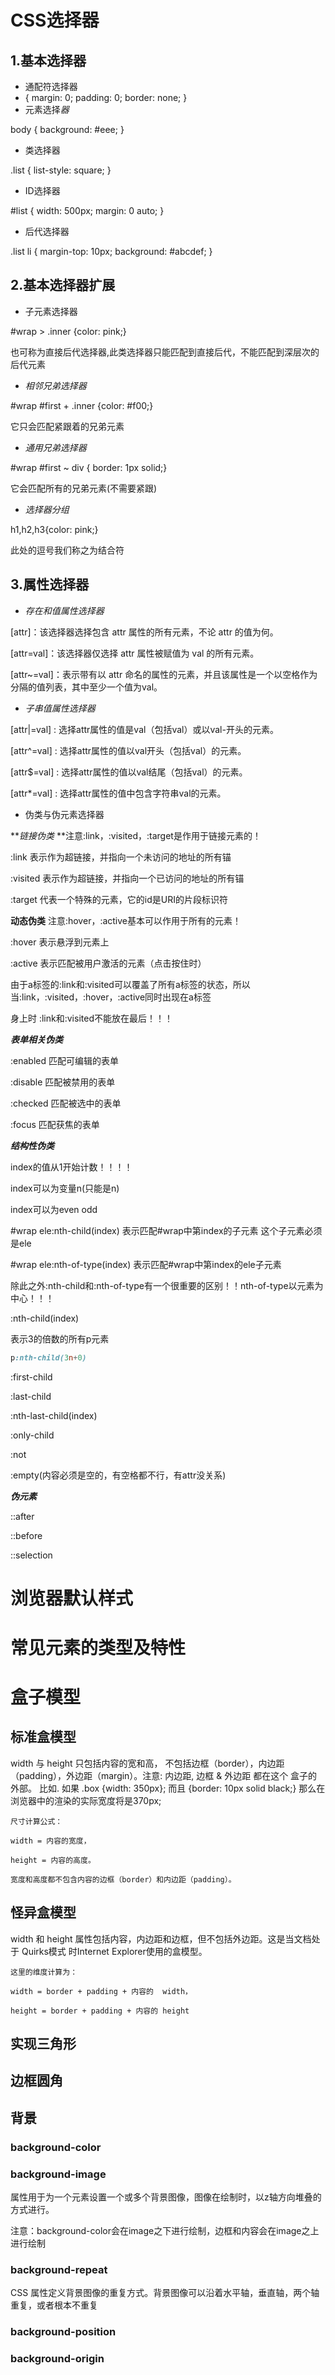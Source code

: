 # CSS选择器

## 1.基本选择器

* 通配符选择器
* { margin: 0; padding: 0; border: none; }
* 元素选择*器*

 body { background: #eee; }

* 类选择器

.list { list-style: square; }

* ID选择器

#list { width: 500px; margin: 0 auto; }

* 后代选择器

.list li { margin-top: 10px; background: #abcdef; }

## 2.基本选择器扩展

* 子元素选择器

#wrap > .inner {color: pink;}

也可称为直接后代选择器,此类选择器只能匹配到直接后代，不能匹配到深层次的后代元素

* *相邻兄弟选择器*

 #wrap #first + .inner {color: #f00;}

它只会匹配紧跟着的兄弟元素

* *通用兄弟选择器*

 #wrap #first ~ div { border: 1px solid;}

它会匹配所有的兄弟元素(不需要紧跟)

* *选择器分组*

 h1,h2,h3{color: pink;}

此处的逗号我们称之为结合符

## 3.属性选择器

* *存在和值属性选择器*

[attr]：该选择器选择包含 attr 属性的所有元素，不论 attr 的值为何。

[attr=val]：该选择器仅选择 attr 属性被赋值为 val 的所有元素。

[attr~=val]：表示带有以 attr 命名的属性的元素，并且该属性是一个以空格作为分隔的值列表，其中至少一个值为val。

* *子串值属性选择器*

[attr|=val] : 选择attr属性的值是val（包括val）或以val-开头的元素。

[attr^=val] : 选择attr属性的值以val开头（包括val）的元素。

[attr$=val] : 选择attr属性的值以val结尾（包括val）的元素。

[attr*=val] : 选择attr属性的值中包含字符串val的元素。

* 伪类与伪元素选择器

***链接伪类* **注意:link，:visited，:target是作用于链接元素的！

:link 表示作为超链接，并指向一个未访问的地址的所有锚

:visited 表示作为超链接，并指向一个已访问的地址的所有锚

:target 代表一个特殊的元素，它的id是URI的片段标识符

**动态伪类** 注意:hover，:active基本可以作用于所有的元素！

:hover 表示悬浮到元素上

:active 表示匹配被用户激活的元素（点击按住时）

由于a标签的:link和:visited可以覆盖了所有a标签的状态，所以当:link，:visited，:hover，:active同时出现在a标签

身上时 :link和:visited不能放在最后！！！

***表单相关伪类***

:enabled 匹配可编辑的表单

:disable 匹配被禁用的表单

:checked 匹配被选中的表单

:focus 匹配获焦的表单

***结构性伪类***

index的值从1开始计数！！！！

index可以为变量n(只能是n)

index可以为even odd

#wrap ele:nth-child(index) 表示匹配#wrap中第index的子元素 这个子元素必须是ele

#wrap ele:nth-of-type(index) 表示匹配#wrap中第index的ele子元素

除此之外:nth-child和:nth-of-type有一个很重要的区别！！nth-of-type以元素为中心！！！

:nth-child(index)

表示3的倍数的所有p元素

```css
p:nth-child(3n+0)
```

:first-child

:last-child

:nth-last-child(index)

:only-child

:not

:empty(内容必须是空的，有空格都不行，有attr没关系)

***伪元素***

::after

::before

::selection

# 浏览器默认样式

# 常见元素的类型及特性

# 盒子模型

## 标准盒模型

width 与 height 只包括内容的宽和高， 不包括边框（border），内边距（padding），外边距（margin）。注意: 内边距, 边框 & 外边距 都在这个        盒子的外部。 比如. 如果 .box {width: 350px}; 而且 {border: 10px solid black;} 那么在浏览器中的渲染的实际宽度将是370px;

    尺寸计算公式：

    width = 内容的宽度，

    height = 内容的高度。

    宽度和高度都不包含内容的边框（border）和内边距（padding）。

## 怪异盒模型

  width 和 height 属性包括内容，内边距和边框，但不包括外边距。这是当文档处于 Quirks模式 时Internet Explorer使用的盒模型。

    这里的维度计算为：

    width = border + padding + 内容的  width，

    height = border + padding + 内容的 height

## 实现三角形

## 边框圆角

## 背景

### background-color

### background-image

属性用于为一个元素设置一个或多个背景图像，图像在绘制时，以z轴方向堆叠的方式进行。

注意：background-color会在image之下进行绘制，边框和内容会在image之上进行绘制

### background-repeat

CSS 属性定义背景图像的重复方式。背景图像可以沿着水平轴，垂直轴，两个轴重复，或者根本不重复

### background-position

### background-origin
